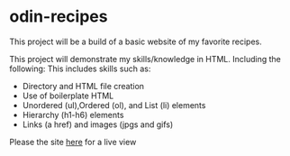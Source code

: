 # odin-recipes

This project will be a build of a basic website of my favorite recipes.

This project will demonstrate my skills/knowledge in HTML. Including the following:
This includes skills such as:

- Directory and HTML file creation
- Use of boilerplate HTML
- Unordered (ul),Ordered (ol), and List (li) elements
- Hierarchy (h1-h6) elements
- Links (a href) and images (jpgs and gifs)

Please the site <a href="https://srm423.github.io/odin-recipes/">here</a> for a live view 
